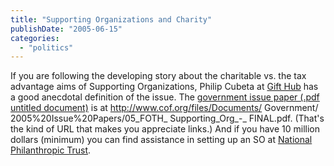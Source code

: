 ```yaml
---
title: "Supporting Organizations and Charity"
publishDate: "2005-06-15"
categories: 
  - "politics"
---
```


If you are following the developing story about the charitable vs. the tax advantage aims of Supporting Organizations, Philip Cubeta at [Gift Hub](http://www.gifthub.org/2005/03/possible_abuses.html) has a good anecdotal definition of the issue. The [government issue paper (.pdf untitled document)](http://www.cof.org/files/Documents/Government/2005%20Issue%20Papers/05_FOTH_Supporting_Org_-_FINAL.pdf) is at http://www.cof.org/files/Documents/ Government/ 2005%20Issue%20Papers/05\_FOTH\_ Supporting\_Org\_-\_ FINAL.pdf. (That's the kind of URL that makes you appreciate links.) And if you have 10 million dollars (minimum) you can find assistance in setting up an SO at [National Philanthropic Trust](http://www.nptrust.org/donors/supporting_organizations.asp).

